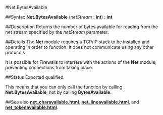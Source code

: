 
#Net.BytesAvailable

##Syntax
**Net.BytesAvailable** (_netStream_ : **int**) : **int**


##Description
Returns the number of bytes available for reading from the net stream specified by the _netStream_ parameter.


##Details
The **Net** module requires a TCP/IP stack to be installed and operating in order to function. It does not communicate using any other protocols

It is possible for Firewalls to interfere with the actions of the **Net** module, preventing connections from taking place.


##Status
Exported qualified.

This means that you can only call the function by calling **Net.BytesAvailable**, not by calling **BytesAvailable**.


##See also
**[net_charavailable.html](Net.CharAvailable)**, **[net_lineavailable.html](Net.LineAvailable)**, and **[net_tokenavailable.html](Net.TokenAvailable)**.

